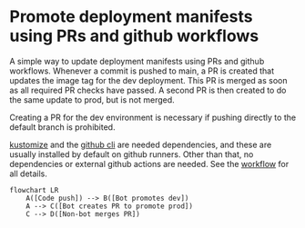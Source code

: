 # Promote deployment manifests using PRs and github workflows

A simple way to update deployment manifests using PRs and github workflows.
Whenever a commit is pushed to main, a PR is created that updates the image tag
for the dev deployment. This PR is merged as soon as all required PR checks have
passed. A second PR is then created to do the same update to prod, but is not
merged.

Creating a PR for the dev environment is necessary if pushing directly to the
default branch is prohibited.

[kustomize](https://kustomize.io/) and the [github cli](https://cli.github.com/)
are needed dependencies, and these are usually installed by default on github
runners. Other than that, no dependencies or external github actions are needed.
See the [workflow](./.github/workflows/cd.yaml) for all details.

```mermaid
flowchart LR
    A([Code push]) --> B([Bot promotes dev])
    A --> C([Bot creates PR to promote prod])
    C --> D([Non-bot merges PR])
```
